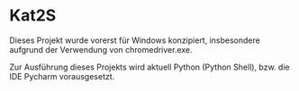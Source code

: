 # Kat2S

Dieses Projekt wurde vorerst für Windows konzipiert, insbesondere aufgrund der Verwendung von chromedriver.exe.

Zur Ausführung dieses Projekts wird aktuell Python (Python Shell), bzw. die IDE Pycharm vorausgesetzt.
